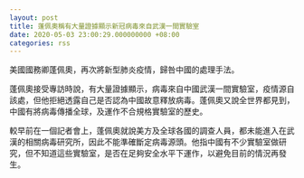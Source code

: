 ```yaml
---
layout: post
title: 蓬佩奧稱有大量證據顯示新冠病毒來自武漢一間實驗室
date: 2020-05-03 23:00:29.000000000 +08:00
categories: rss
---
```


美國國務卿蓬佩奧，再次將新型肺炎疫情，歸咎中國的處理手法。

蓬佩奧接受專訪時說，有大量證據顯示，病毒來自中國武漢一間實驗室，疫情源自該處，但他拒絕透露自己是否認為中國故意釋放病毒。蓬佩奧又說全世界都見到，中國有將病毒傳播全球，及運作不合規格實驗室的歷史。

較早前在一個記者會上，蓬佩奧就說美方及全球各國的調查人員，都未能進入在武漢的相關病毒研究所，因此不能準確斷定病毒源頭。他指中國有不少實驗室做研究，但不知道這些實驗室，是否在足夠安全水平下運作，以避免目前的情況再發生。
